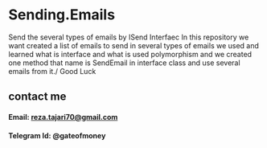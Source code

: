 # Sending.Emails
Send the several types of emails by ISend Interfaec
In this repository we want created a list of emails to send in several types of emails
we used and learned what is interface and what is used polymorphism and we created one 
method that name is SendEmail in interface class and use several emails from it./
Good Luck

## contact me
#### Email: reza.tajari70@gmail.com
#### Telegram Id: @gateofmoney

